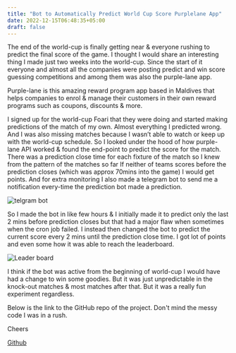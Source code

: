 ```yaml
---
title: "Bot to Automatically Predict World Cup Score Purplelane App"
date: 2022-12-15T06:48:35+05:00
draft: false
---
```

The end of the world-cup is finally getting near & everyone rushing to predict the final score of the game. I thought I would share an interesting thing I made just two weeks into the world-cup. Since the start of it everyone and almost all the companies were posting predict and win score guessing competitions and among them was also the purple-lane app.

Purple-lane is this amazing reward program app based in Maldives that helps companies to enrol & manage their customers in their own reward programs such as coupons, discounts & more.

I signed up for the world-cup Foari that they were doing and started making predictions of the match of my own. Almost everything I predicted wrong. And I was also missing matches because I wasn’t able to watch or keep up with the world-cup schedule. So I looked under the hood of how purple-lane API worked & found the end-point to predict the score for the match. There was a prediction close time for each fixture of the match so I knew from the pattern of the matches so far If neither of teams scores before the prediction closes (which was approx 70mins into the game) I would get points. And for extra monitoring I also made a telegram bot to send me a notification every-time the prediction bot made a prediction.

![telgram bot](/telegramss.png)

So I made the bot in like few hours & I initially made it to predict only the last 2 mins before prediction closes but that had a major flaw when sometimes when the cron job failed. I instead then changed the bot to predict the current score every 2 mins until the prediction close time. I got lot of points and even some how it was able to reach the leaderboard.

![Leader board](/leaderboard_22.png)

I think if the bot was active from the beginning of world-cup I would have had a change to win some goodies. But it was just unpredictable in the knock-out matches & most matches after that. But it was a really fun experiment regardless.

Below is the link to the GitHub repo of the project. Don't mind the messy code I was in a rush.

Cheers

[Github](https://github.com/boring-dragon/purple-lane-predict-bot)